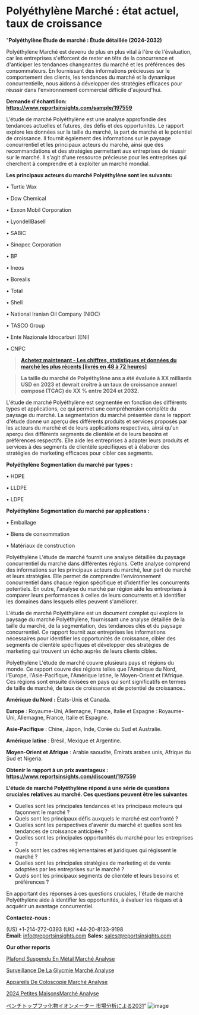 # Polyéthylène Marché : état actuel, taux de croissance

"<strong>Polyéthylène Étude de marché : Étude détaillée (2024-2032)</strong>

Polyéthylène Marché est devenu de plus en plus vital à l'ère de l'évaluation, car les entreprises s'efforcent de rester en tête de la concurrence et d'anticiper les tendances changeantes du marché et les préférences des consommateurs. En fournissant des informations précieuses sur le comportement des clients, les tendances du marché et la dynamique concurrentielle, nous aidons à développer des stratégies efficaces pour réussir dans l'environnement commercial difficile d'aujourd'hui.

<strong>Demande d'échantillon: <a href=https://www.reportsinsights.com/sample/197559>https://www.reportsinsights.com/sample/197559</a></strong>

L'étude de marché Polyéthylène est une analyse approfondie des tendances actuelles et futures, des défis et des opportunités. Le rapport explore les données sur la taille du marché, la part de marché et le potentiel de croissance. Il fournit également des informations sur le paysage concurrentiel et les principaux acteurs du marché, ainsi que des recommandations et des stratégies permettant aux entreprises de réussir sur le marché. Il s'agit d'une ressource précieuse pour les entreprises qui cherchent à comprendre et à exploiter un marché mondial.

<strong>Les principaux acteurs du marché Polyéthylène sont les suivants:</strong>

• Turtle Wax

• Dow Chemical

• Exxon Mobil Corporation

• LyondellBasell

• SABIC

• Sinopec Corporation

• BP

• Ineos

• Borealis

• Total

• Shell

• National Iranian Oil Company (NIOC)

• TASCO Group

• Ente Nazionale Idrocarburi (ENI)

• CNPC
<blockquote><a href=https://www.reportsinsights.com/buynow/197559><span style=text-decoration: underline;><strong>Achetez maintenant - Les chiffres, statistiques et données du marché les plus récents [livrés en 48 à 72 heures]</strong></span></a></blockquote>
<blockquote><span style=text-decoration: underline;><strong>La taille du marché de Polyéthylène ans a été évaluée à XX milliards USD en 2023 et devrait croître à un taux de croissance annuel composé (TCAC) de XX % entre 2024 et 2032.</strong></span></blockquote>
L'étude de marché Polyéthylène est segmentée en fonction des différents types et applications, ce qui permet une compréhension complète du paysage du marché. La segmentation du marché présentée dans le rapport d'étude donne un aperçu des différents produits et services proposés par les acteurs du marché et de leurs applications respectives, ainsi qu'un aperçu des différents segments de clientèle et de leurs besoins et préférences respectifs. Elle aide les entreprises à adapter leurs produits et services à des segments de clientèle spécifiques et à élaborer des stratégies de marketing efficaces pour cibler ces segments.

<strong>Polyéthylène Segmentation du marché par types :</strong>

• HDPE

• LLDPE

• LDPE

<strong>Polyéthylène Segmentation du marché par applications :</strong>

• Emballage

• Biens de consommation

• Matériaux de construction

Polyéthylène L'étude de marché fournit une analyse détaillée du paysage concurrentiel du marché dans différentes régions. Cette analyse comprend des informations sur les principaux acteurs du marché, leur part de marché et leurs stratégies. Elle permet de comprendre l'environnement concurrentiel dans chaque région spécifique et d'identifier les concurrents potentiels. En outre, l'analyse du marché par région aide les entreprises à comparer leurs performances à celles de leurs concurrents et à identifier les domaines dans lesquels elles peuvent s'améliorer.

L'étude de marché Polyéthylène est un document complet qui explore le paysage du marché Polyéthylène, fournissant une analyse détaillée de la taille du marché, de la segmentation, des tendances clés et du paysage concurrentiel. Ce rapport fournit aux entreprises les informations nécessaires pour identifier les opportunités de croissance, cibler des segments de clientèle spécifiques et développer des stratégies de marketing qui trouvent un écho auprès de leurs clients cibles.

Polyéthylène L'étude de marché couvre plusieurs pays et régions du monde. Ce rapport couvre des régions telles que l'Amérique du Nord, l'Europe, l'Asie-Pacifique, l'Amérique latine, le Moyen-Orient et l'Afrique. Ces régions sont ensuite divisées en pays qui sont significatifs en termes de taille de marché, de taux de croissance et de potentiel de croissance..

<strong>Amérique du Nord :</strong> États-Unis et Canada.

<strong>Europe</strong> : Royaume-Uni, Allemagne, France, Italie et Espagne : Royaume-Uni, Allemagne, France, Italie et Espagne.

<strong>Asie-Pacifique</strong> : Chine, Japon, Inde, Corée du Sud et Australie.

<strong>Amérique latine</strong> : Brésil, Mexique et Argentine.

<strong>Moyen-Orient et Afrique</strong> : Arabie saoudite, Émirats arabes unis, Afrique du Sud et Nigeria.

<strong>Obtenir le rapport à un prix avantageux : <a href=https://www.reportsinsights.com/discount/197559>https://www.reportsinsights.com/discount/197559</a></strong>

<strong>L'étude de marché Polyéthylène répond à une série de questions cruciales relatives au marché. Ces questions peuvent être les suivantes</strong>
<ul>
  <li>Quelles sont les principales tendances et les principaux moteurs qui façonnent le marché ?</li>
  <li>Quels sont les principaux défis auxquels le marché est confronté ?</li>
  <li>Quelles sont les perspectives d'avenir du marché et quelles sont les tendances de croissance anticipées ?</li>
  <li>Quelles sont les principales opportunités du marché pour les entreprises ?</li>
  <li>Quels sont les cadres réglementaires et juridiques qui régissent le marché ?</li>
  <li>Quelles sont les principales stratégies de marketing et de vente adoptées par les entreprises sur le marché ?</li>
  <li>Quels sont les principaux segments de clientèle et leurs besoins et préférences ?</li>
</ul>
En apportant des réponses à ces questions cruciales, l'étude de marché Polyéthylène aide à identifier les opportunités, à évaluer les risques et à acquérir un avantage concurrentiel.

<strong>Contactez-nous :</strong>

(US) +1-214-272-0393
(UK) +44-20-8133-9198
<strong>Email:</strong> <a>info@reportsinsights.com</a>
<strong>Sales:</strong> <a>sales@reportsinsights.com</a>

<strong>Our other reports</strong>

<a href=https://fr.linkedin.com/pulse/plafond-suspendu-en-métal-marché-dernière-analyse-défis/>Plafond Suspendu En Métal Marché Analyse</a>

<a href=https://www.linkedin.com/pulse/surveillance-de-la-glyc%C3%A9mie-march%C3%A9-segmentation-0llzc/>Surveillance De La Glycmie Marché Analyse</a>

<a href=https://www.linkedin.com/pulse/appareils-de-coloscopie-march%C3%A9-%C3%A9valuation-fiable-zb8uf/>Appareils De Coloscopie Marché Analyse</a>

<a href=https://www.linkedin.com/pulse/2024-petites-maisonsmarch%C3%A9-aper%C3%A7us-de-lindustrie-tgyec/>2024 Petites MaisonsMarché Analyse</a>

<a href=https://www.linkedin.com/pulse/ベンチトップフッ化物イオンメーター-市場ベンチトップフッ化物イオンメーター-市場調査レポート/>ベンチトップフッ化物イオンメーター 市場分析による2031</a>"
![image](https://github.com/daminid12/RImarketexcellence/assets/158430485/afaa6559-5a5d-4af0-a1d3-2c6dd1e97a45)
